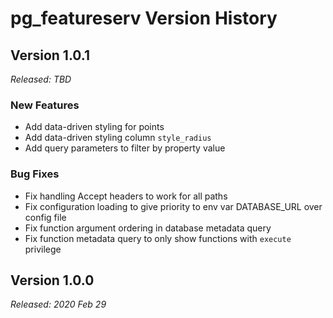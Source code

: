 # pg_featureserv Version History

## Version 1.0.1
*Released: TBD*

### New Features

* Add data-driven styling for points
* Add data-driven styling column `style_radius`
* Add query parameters to filter by property value

### Bug Fixes

* Fix handling Accept headers to work for all paths
* Fix configuration loading to give priority to env var DATABASE_URL over config file
* Fix function argument ordering in database metadata query
* Fix function metadata query to only show functions with `execute` privilege

## Version 1.0.0
*Released: 2020 Feb 29*
